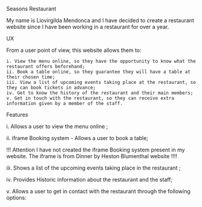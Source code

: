 Seasons Restaurant

My name is Liovirgilda Mendonca and I have decided to create a restaurant website since I have been working in a restaurant for over a year.


UX

From a user point of view, this website allows them to:
    
    i. View the menu online, so they have the opportunity to know what the restaurant offers beforehand;
    ii. Book a table online, so they guarantee they will have a table at their chosen time;
    iii. View a list of upcoming events taking place at the restaurant, so they can book tickets in advance;
    iv. Get to know the history of the restaurant and their main members;
    v. Get in touch with the restaurant, so they can receive extra information given by a member of the staff.
    

Features

i. Allows a user to view the menu online ;
          
ii. iframe Booking system - Allows a user to book a table;

!!! Attention I have not created the iframe Booking system present in my website. The iframe is from Dinner by Heston Blumenthal website !!!!

iii. Shows a list of the upcoming events taking place in the restaurant ;

iv. Provides Historic information about the restaurant and the staff; 

v. Allows a user to get in contact with the restaurant through the following options:


